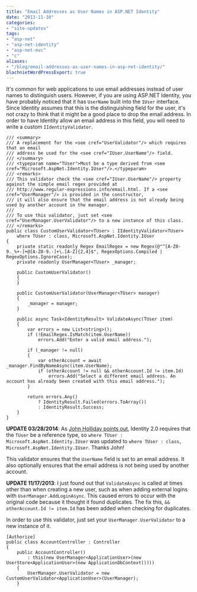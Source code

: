 ```yaml
---
title: "Email Addresses as User Names in ASP.NET Identity"
date: "2013-11-10"
categories:
- "site-updates"
tags:
- "asp-net"
- "asp-net-identity"
- "asp-net-mvc"
- "c"
aliases:
- "/blog/email-addresses-as-user-names-in-asp-net-identity/"
blachnietWordPressExport: true
---
```


It's common for web applications to use email addresses instead of user names to distinguish users. However, if you are using ASP.NET Identity, you have probably noticed that it has `UserName` built into the `IUser` interface. Since Identity assumes that this is the distinguishing field for the user, it's not crazy to think that it might be a good place to drop the email address. In order to have Identity allow an email address in this field, you will need to write a custom `IIdentityValidator`.

```
/// <summary>
/// A replacement for the <see cref="UserValidator"/> which requires that an email 
/// address be used for the <see cref="IUser.UserName"/> field.
/// </summary>
/// <typeparam name="TUser">Must be a type derived from <see cref="Microsoft.AspNet.Identity.IUser"/>.</typeparam>
/// <remarks>
/// This validator check the <see cref="IUser.UserName"/> property against the simple email regex provided at
/// http://www.regular-expressions.info/email.html. If a <see cref="UserManager"/> is provided in the constructor,
/// it will also ensure that the email address is not already being used by another account in the manager.
/// 
/// To use this validator, just set <see cref="UserManager.UserValidator"/> to a new instance of this class.
/// </remarks>
public class CustomUserValidator<TUser> : IIdentityValidator<TUser>
    where TUser : class, Microsoft.AspNet.Identity.IUser
{
    private static readonly Regex EmailRegex = new Regex(@"^[A-Z0-9._%+-]+@[A-Z0-9.-]+\.[A-Z]{2,4}$", RegexOptions.Compiled | RegexOptions.IgnoreCase);
    private readonly UserManager<TUser> _manager;

    public CustomUserValidator()
    {
    }

    public CustomUserValidator(UserManager<TUser> manager)
    {
        _manager = manager;
    }

    public async Task<IdentityResult> ValidateAsync(TUser item)
    {
        var errors = new List<string>();
        if (!EmailRegex.IsMatch(item.UserName))
            errors.Add("Enter a valid email address.");

        if (_manager != null)
        {
            var otherAccount = await _manager.FindByNameAsync(item.UserName);
            if (otherAccount != null && otherAccount.Id != item.Id)
                errors.Add("Select a different email address. An account has already been created with this email address.");
        }

        return errors.Any()
            ? IdentityResult.Failed(errors.ToArray())
            : IdentityResult.Success;
    }
}
```

**UPDATE 03/28/2014**: As [John Holliday points out](http://blachniet.com/2013/11/10/email-addresses-as-user-names-in-asp-net-identity/#comment-1298453323), Identity 2.0 requires that the `TUser` be a reference type, so `where TUser : Microsoft.AspNet.Identity.IUser` was updated to `where TUser : class, Microsoft.AspNet.Identity.IUser`. Thanks John!

This validator ensures that the `UserName` field is set to an email address. It also optionally ensures that the email address is not being used by another account.

**UPDATE 11/17/2013**: I just found out that `ValidateAsync` is called at times other than when creating a new user, such as when adding external logins with `UserManager.AddLoginAsync`. This caused errors to occur with the original code because it thought it found duplicates. The fix this, `&& otherAccount.Id != item.Id` has been added when checking for duplicates.

In order to use this validator, just set your `UserManager.UserValidator` to a new instance of it.

```
[Authorize]
public class AccountController : Controller
{
    public AccountController()
        : this(new UserManager<ApplicationUser>(new UserStore<ApplicationUser>(new ApplicationDbContext())))
    {
        UserManager.UserValidator = new CustomUserValidator<ApplicationUser>(UserManager);
    }
```
